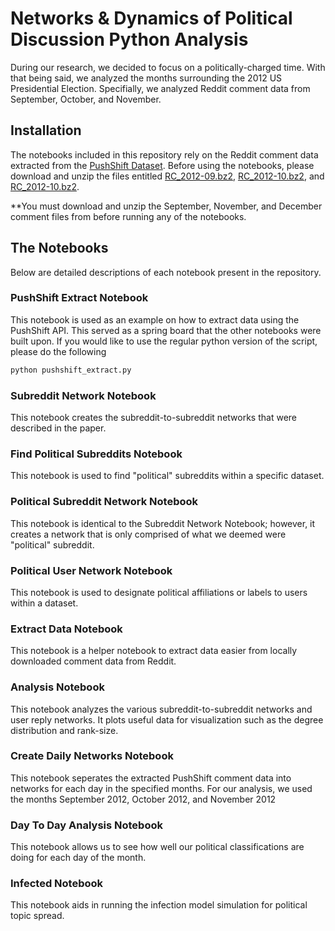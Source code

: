 # Networks & Dynamics of Political Discussion Python Analysis

During our research, we decided to focus on a politically-charged time. With that being said, we analyzed the months surrounding the 2012 US Presidential Election. Specifially, we analyzed Reddit comment data from September, October, and November. 

## Installation

The notebooks included in this repository rely on the Reddit comment data extracted from the [PushShift Dataset](https://files.pushshift.io/reddit/comments/). Before using the notebooks, please download and unzip the files entitled [RC_2012-09.bz2](https://files.pushshift.io/reddit/comments/RC_2012-09.bz2), [RC_2012-10.bz2](https://files.pushshift.io/reddit/comments/RC_2012-10.bz2), and [RC_2012-10.bz2](https://files.pushshift.io/reddit/comments/RC_2012-11.bz2).


**You must download and unzip the September, November, and December comment files
from  before running any of the notebooks.

## The Notebooks 

Below are detailed descriptions of each notebook present in the repository. 

### PushShift Extract Notebook

This notebook is used as an example on how to extract data using the PushShift API. This served as a spring board that the other notebooks were built upon. If you would like to use the regular python version of the script, please do the following

```bash
python pushshift_extract.py
```

### Subreddit Network Notebook

This notebook creates the subreddit-to-subreddit networks that were described in the paper. 

### Find Political Subreddits Notebook 

This notebook is used to find "political" subreddits within a specific dataset.

### Political Subreddit Network Notebook

This notebook is identical to the Subreddit Network Notebook; however, it creates a network that is only comprised of what we deemed were "political" subreddit.

### Political User Network Notebook

This notebook is used to designate political affiliations or labels to users within a dataset. 

### Extract Data Notebook

This notebook is a helper notebook to extract data easier from locally downloaded comment data from Reddit.

### Analysis Notebook

This notebook analyzes the various subreddit-to-subreddit networks and user reply networks. It plots useful data for visualization such as the degree distribution and rank-size. 

### Create Daily Networks Notebook

This notebook seperates the extracted PushShift comment data into networks for each day in the specified months. For our analysis, we used the months September 2012, October 2012, and November 2012

### Day To Day Analysis Notebook 

This notebook allows us to see how well our political classifications are doing for each day of the month. 

### Infected Notebook 

This notebook aids in running the infection model simulation for political topic spread. 


